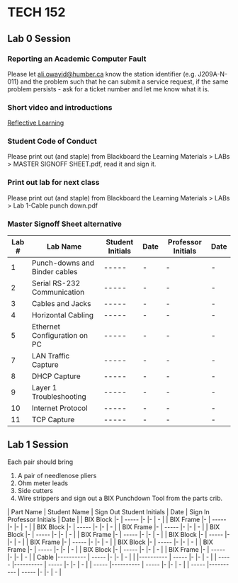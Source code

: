 # TECH 152
## Lab 0 Session
### Reporting an Academic Computer Fault
Please let ali.owayid@humber.ca know the station identifier (e.g. J209A-N-011) and the problem such that he can submit a service request, if the same problem persists - ask for a ticket number and let me know what it is.

### Short video and introductions
[Reflective Learning](https://www.youtube.com/watch?v=kM-DXWEns2Y&t=28s)

### Student Code of Conduct
Please print out (and staple) from Blackboard the Learning Materials > LABs > MASTER SIGNOFF SHEET.pdf, read it and sign it.

### Print out lab for next class
Please print out (and staple) from Blackboard the Learning Materials > LABs > Lab 1-Cable punch down.pdf

### Master Signoff Sheet alternative
| Lab # | Lab Name                     | Student Initials | Date | Professor Initials | Date |
| ----- |----------                    | -----            | -    |-                   | -    |
| 1     | Punch-downs and Binder cables| -----            | -    |-                   | -    |
| 2     | Serial RS-232 Communication  | -----            | -    |-                   | -    |
| 3     | Cables and Jacks             | -----            | -    |-                   | -    |
| 4     | Horizontal Cabling           | -----            | -    |-                   | -    |
| 5     | Ethernet Configuration on PC | -----            | -    |-                   | -    |
| 7     | LAN Traffic Capture          | -----            | -    |-                   | -    |
| 8     | DHCP Capture                 | -----            | -    |-                   | -    |
| 9     | Layer 1 Troubleshooting      | -----            | -    |-                   | -    |
| 10    | Internet Protocol            | -----            | -    |-                   | -    |
| 11    | TCP Capture                  | -----            | -    |-                   | -    |

## Lab 1 Session
Each pair should bring
1. A pair of needlenose pliers
2. Ohm meter leads 
3. Side cutters 
4. Wire strippers
and sign out a BIX Punchdown Tool from the parts crib.

| Part Name | Student Name | Sign Out Student Initials | Date | Sign In Professor Initials | Date |
| BIX Block |-             | -----                     |-     |-                           | -    |
| BIX Frame |-             | -----                     |-     |-                           | -    |
| BIX Block |-             | -----                     |-     |-                           | -    |
| BIX Frame |-             | -----                     |-     |-                           | -    |
| BIX Block |-             | -----                     |-     |-                           | -    |
| BIX Frame |-             | -----                     |-     |-                           | -    |
| BIX Block |-             | -----                     |-     |-                           | -    |
| BIX Frame |-             | -----                     |-     |-                           | -    |
| BIX Block |-             | -----                     |-     |-                           | -    |
| BIX Frame |-             | -----                     |-     |-                           | -    |
| BIX Block |-             | -----                     |-     |-                           | -    |
| BIX Frame |-             | -----                     |-     |-                           | -    |
| Cable     |----------    | -----                     |-     |-                           | -    |
|           |----------    | -----                     |-     |-                           | -    |
| -----     |----------    | -----                     |-     |-                           | -    |
| -----     |----------    | -----                     |-     |-                           | -    |
| -----     |----------    | -----                     |-     |-                           | -    |
